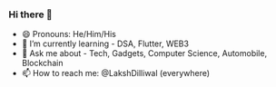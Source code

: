 ### Hi there 👋

- 😄 Pronouns: He/Him/His
- 🌱 I’m currently learning - DSA, Flutter, WEB3
- 💬 Ask me about - Tech, Gadgets, Computer Science, Automobile, Blockchain 
- 📫 How to reach me: @LakshDilliwal (everywhere)

